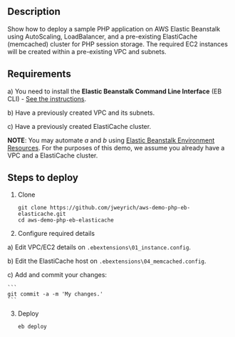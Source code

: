 ## Description

Show how to deploy a sample PHP application on AWS Elastic Beanstalk using AutoScaling, LoadBalancer, and a pre-existing ElastiCache (memcached) cluster for PHP session storage. The required EC2 instances will be created within a pre-existing VPC and subnets.

## Requirements

 a) You need to install the **Elastic Beanstalk Command Line Interface** (EB CLI) - [See the instructions][1].

 b) Have a previously created VPC and its subnets.

 c) Have a previously created ElastiCache cluster.

 **NOTE**: You may automate _a_ and _b_ using [Elastic Beanstalk Environment Resources][2]. For the purposes of this demo, we assume you already have a VPC and a ElastiCache cluster.

## Steps to deploy

1. Clone

	```
	git clone https://github.com/jweyrich/aws-demo-php-eb-elasticache.git
	cd aws-demo-php-eb-elasticache
	```

2. Configure required details

 a) Edit VPC/EC2 details on `.ebextensions\01_instance.config`.
 
 b) Edit the ElastiCache host on `.ebextensions\04_memcached.config`.
 
 c) Add and commit your changes:

	```
	git commit -a -m 'My changes.'
	```

3. Deploy

	```
	eb deploy
	```

  [1]: http://docs.aws.amazon.com/elasticbeanstalk/latest/dg/eb-cli3-install.html
  [2]: http://docs.aws.amazon.com/elasticbeanstalk/latest/dg/environment-resources.html